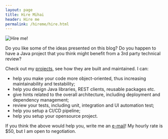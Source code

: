 ```yaml
---
layout: page
title: Hire Mihai
header: Hire me
permalink: /hireme/hire.html
---
```


<img title="Hire me!" class="badge" src="https://amihaiemil.github.io/images/hireme.PNG">

Do you like some of the ideas presented on this blog? Do you happen to have a Java project
that you think might benefit from a 3rd party technical review?

Check out my [projects](https://amihaiemil.github.io/projects.html), see how they are built and maintained. I can:

  * help you make your code more object-oriented, thus increasing maintainability and testability;
  * help you design Java libraries, REST clients, reusable packages etc.
  * give hints related to the overall architecture, including deployment and dependency management;
  * review your tests, including unit, integration and UI automation test;
  * help you setup a CI/CD pipeline;
  * help you setup your opensource project.

If you think the above would help you, write me an <a title="Feel free to drop me a line" href="mailto:{{site.email }}">e-mail</a>! My hourly rate is $50, but I am open to negotiation.
